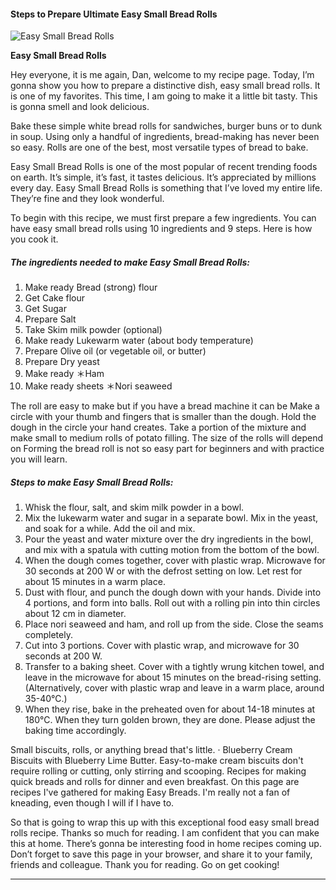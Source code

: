             

#### Steps to Prepare Ultimate Easy Small Bread Rolls

![Easy Small Bread Rolls](https://img-global.cpcdn.com/recipes/6194378591698944/751x532cq70/easy-small-bread-rolls-recipe-main-photo.jpg)

**Easy Small Bread Rolls**

Hey everyone, it is me again, Dan, welcome to my recipe page. Today, I’m gonna show you how to prepare a distinctive dish, easy small bread rolls. It is one of my favorites. This time, I am going to make it a little bit tasty. This is gonna smell and look delicious.

Bake these simple white bread rolls for sandwiches, burger buns or to dunk in soup. Using only a handful of ingredients, bread-making has never been so easy. Rolls are one of the best, most versatile types of bread to bake.

Easy Small Bread Rolls is one of the most popular of recent trending foods on earth. It’s simple, it’s fast, it tastes delicious. It’s appreciated by millions every day. Easy Small Bread Rolls is something that I’ve loved my entire life. They’re fine and they look wonderful.

To begin with this recipe, we must first prepare a few ingredients. You can have easy small bread rolls using 10 ingredients and 9 steps. Here is how you cook it.

##### The ingredients needed to make Easy Small Bread Rolls:

1.  Make ready Bread (strong) flour
2.  Get Cake flour
3.  Get Sugar
4.  Prepare Salt
5.  Take Skim milk powder (optional)
6.  Make ready Lukewarm water (about body temperature)
7.  Prepare Olive oil (or vegetable oil, or butter)
8.  Prepare Dry yeast
9.  Make ready ＊Ham
10.  Make ready sheets ＊Nori seaweed

The roll are easy to make but if you have a bread machine it can be Make a circle with your thumb and fingers that is smaller than the dough. Hold the dough in the circle your hand creates. Take a portion of the mixture and make small to medium rolls of potato filling. The size of the rolls will depend on Forming the bread roll is not so easy part for beginners and with practice you will learn.

##### Steps to make Easy Small Bread Rolls:

1.  Whisk the flour, salt, and skim milk powder in a bowl.
2.  Mix the lukewarm water and sugar in a separate bowl. Mix in the yeast, and soak for a while. Add the oil and mix.
3.  Pour the yeast and water mixture over the dry ingredients in the bowl, and mix with a spatula with cutting motion from the bottom of the bowl.
4.  When the dough comes together, cover with plastic wrap. Microwave for 30 seconds at 200 W or with the defrost setting on low. Let rest for about 15 minutes in a warm place.
5.  Dust with flour, and punch the dough down with your hands. Divide into 4 portions, and form into balls. Roll out with a rolling pin into thin circles about 12 cm in diameter.
6.  Place nori seaweed and ham, and roll up from the side. Close the seams completely.
7.  Cut into 3 portions. Cover with plastic wrap, and microwave for 30 seconds at 200 W.
8.  Transfer to a baking sheet. Cover with a tightly wrung kitchen towel, and leave in the microwave for about 15 minutes on the bread-rising setting. (Alternatively, cover with plastic wrap and leave in a warm place, around 35-40℃.)
9.  When they rise, bake in the preheated oven for about 14-18 minutes at 180℃. When they turn golden brown, they are done. Please adjust the baking time accordingly.

Small biscuits, rolls, or anything bread that's little. · Blueberry Cream Biscuits with Blueberry Lime Butter. Easy-to-make cream biscuits don't require rolling or cutting, only stirring and scooping. Recipes for making quick breads and rolls for dinner and even breakfast. On this page are recipes I've gathered for making Easy Breads. I'm really not a fan of kneading, even though I will if I have to.

So that is going to wrap this up with this exceptional food easy small bread rolls recipe. Thanks so much for reading. I am confident that you can make this at home. There’s gonna be interesting food in home recipes coming up. Don’t forget to save this page in your browser, and share it to your family, friends and colleague. Thank you for reading. Go on get cooking!

* * *